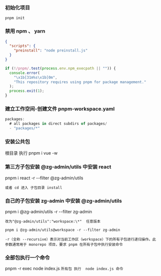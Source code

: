 ### 初始化项目

```shell
pnpm init
```

### 禁用 npm 、 yarn

```json
{
  "scripts": {
    "preinstall": "node preinstall.js"
  }
}
```

```js
if (!/pnpm/.test(process.env.npm_execpath || "")) {
  console.error(
    "\x1b[31m%s\x1b[0m",
    "This repository requires using pnpm for package management."
  );
  process.exit(1);
}
```

### 建立工作空间-创建文件 pnpm-workspace.yaml

```js
packages:
  # all packages in direct subdirs of packages/
  - "packages/*"

```

### 安装公共包

根目录 执行 pnpm i vue -w

### 第三方子包安装 @zg-admin/utils 中安装 react

pnpm i react -r --filter @zg-admin/utils

`或者 cd 进入 子包目录 install`

### 自己的子包安装 zg-admin 中安装 @zg-admin/utils

pnpm i @zg-admin/utils -r --filter zg-admin

`改为"@zg-admin/utils":"workspace:\*"  任意版本`

`pnpm i @zg-admin/utils@workspace -r --filter zg-admin`

`-r（全称 --recursive）表示对当前工作区（workspace）下的所有子包进行递归操作。此参数通常用于 monorepo 项目，要求 pnpm 在所有子包中执行安装命令`

### 全部包执行一个命令

pnpm -r exec node index.js `所有包 执行  node index.js 命令`
